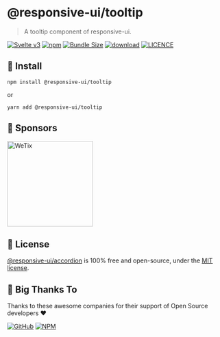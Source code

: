 
# @responsive-ui/tooltip

> A tooltip component of responsive-ui.

<p>

[![Svelte v3](https://img.shields.io/badge/svelte-v3-orange.svg)](https://svelte.dev)
[![npm](https://img.shields.io/npm/v/@responsive-ui/tooltip.svg)](https://www.npmjs.com/package/@responsive-ui/tooltip)
[![Bundle Size](https://badgen.net/bundlephobia/minzip/%40responsive-ui%2Ftooltip)](https://bundlephobia.com/result?p=%40responsive-ui%2Ftooltip)
[![download](https://img.shields.io/npm/dw/@responsive-ui/tooltip.svg)](https://www.npmjs.com/package/@responsive-ui/tooltip)
[![LICENCE](https://img.shields.io/github/license/wetix/responsive-ui)](https://github.com/wetix/responsive-ui/blob/main/LICENSE)

</p>

## 🔨 Install

```console
npm install @responsive-ui/tooltip
```

or

```console
yarn add @responsive-ui/tooltip
```

## 🔋 Sponsors

<img src="https://asset.wetix.my/images/logo/wetix.png" alt="WeTix" width="200px">

## 📄 License

[@responsive-ui/accordion](https://github.com/wetix/responsive-ui/tree/main/components/accordion) is 100% free and open-source, under the [MIT license](https://github.com/wetix/responsive-ui/blob/main/LICENSE).

## 🎉 Big Thanks To

Thanks to these awesome companies for their support of Open Source developers ❤

[![GitHub](https://jstools.dev/img/badges/github.svg)](https://github.com/open-source)
[![NPM](https://jstools.dev/img/badges/npm.svg)](https://www.npmjs.com/)
